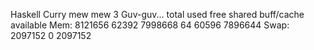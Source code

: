 Haskell Curry
mew mew 3
Guv-guv...
              total        used        free      shared  buff/cache   available
Mem:        8121656       62392     7998668          64       60596     7896644
Swap:       2097152           0     2097152
